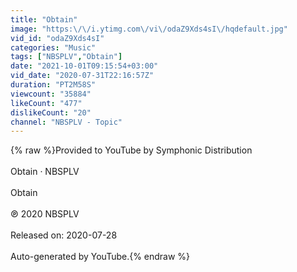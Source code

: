 ```yaml
---
title: "Obtain"
image: "https:\/\/i.ytimg.com\/vi\/odaZ9Xds4sI\/hqdefault.jpg"
vid_id: "odaZ9Xds4sI"
categories: "Music"
tags: ["NBSPLV","Obtain"]
date: "2021-10-01T09:15:54+03:00"
vid_date: "2020-07-31T22:16:57Z"
duration: "PT2M58S"
viewcount: "35884"
likeCount: "477"
dislikeCount: "20"
channel: "NBSPLV - Topic"
---
```

{% raw %}Provided to YouTube by Symphonic Distribution<br /><br />Obtain · NBSPLV<br /><br />Obtain<br /><br />℗ 2020 NBSPLV<br /><br />Released on: 2020-07-28<br /><br />Auto-generated by YouTube.{% endraw %}
